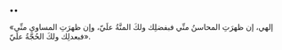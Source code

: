 ••

«إلهي، إن ظهرَتِ المحاسنُ منِّي فبفضلِك ولكَ المنَّةُ علَيّ، وإن ظهرَتِ المساوي منِّي فبعدلِك ولكَ الحُجَّةُ علَيّ».